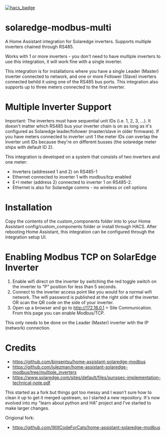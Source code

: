 [![hacs_badge](https://img.shields.io/badge/HACS-Default-orange.svg)](https://github.com/custom-components/hacs)

# solaredge-modbus-multi
A Home Assistant integration for Solaredge inverters. Supports multiple inverters chained through RS485.

Works with 1 or more inverters - you don't need to have multiple inverters to use this integration, it will work fine with a single inverter.

This integration is for installations where you have a single Leader (Master) inverter connected to network, and one or more Follower (Slave) inverters connected behild it using one of the RS485 bus ports. This integration also supports up to three meters connected to the first inverter.

# Multiple Inverter Support
Important: The inverters must have sequential unit IDs (i.e. 1, 2, 3, ...). It doesn't matter which RS485 bus your inverter chain is on as long as it's configured as Solaredge leader/follower (master/slave in older firmware). If you have meters connected to inverter unit 1 the meter IDs *can* overlap the inverter unit IDs because they're on different busses (the solaredge meter ships with default ID 2).

This integration is developed on a system that consists of two inverters and one meter:
* Inverters (addressed 1 and 2) on RS485-1
* Ethernet connected to inverter 1 with modbus/tcp enabled
* E+I meter (address 2) connected to inverter 1 on RS485-2.
* Ethernet is also for Solaredge comms - no wireless or cell options

# Installation
Copy the contents of the custom_components folder into to your Home Assistant config/custom_components folder or install through HACS.
After rebooting Home Assistant, this integration can be configured through the integration setup UI.

# Enabling Modbus TCP on SolarEdge Inverter
1. Enable wifi direct on the inverter by switching the red toggle switch on the inverter to "P" position for less than 5 seconds.
2. Connect to the inverter access point like you would for a normal wifi network. The wifi password is published at the right side of the inverter. OR scan the QR code on the side of your inverter.
4. Open up a browser and go to http://172.16.0.1 > Site Communication. From this page you can enable Modbus/TCP.

This only needs to be done on the Leader (Master) inverter with the IP (network) connection.

# Credits
- https://github.com/binsentsu/home-assistant-solaredge-modbus
- https://github.com/julezman/home-assistant-solaredge-modbus/tree/multiple_inverters
- https://www.solaredge.com/sites/default/files/sunspec-implementation-technical-note.pdf

This started as a fork but things got too messy and I wasn't sure how to clean it up to get it merged upstream, so I started a new repository. It's now evolved into my "learn about python and HA" project and I've started to make larger changes.

Origional fork:
- https://github.com/WillCodeForCats/home-assistant-solaredge-modbus
